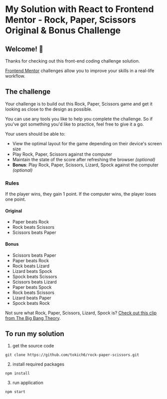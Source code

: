 # My Solution with React to Frontend Mentor - Rock, Paper, Scissors Original & Bonus Challenge 


## Welcome! 👋

Thanks for checking out this front-end coding challenge solution.

[Frontend Mentor](https://www.frontendmentor.io/challenges/rock-paper-scissors-game-pTgwgvgH) challenges allow you to improve your skills in a real-life workflow.

## The challenge

Your challenge is to build out this Rock, Paper, Scissors game and get it looking as close to the design as possible.

You can use any tools you like to help you complete the challenge. So if you've got something you'd like to practice, feel free to give it a go.

Your users should be able to:

- View the optimal layout for the game depending on their device's screen size
- Play Rock, Paper, Scissors against the computer
- Maintain the state of the score after refreshing the browser _(optional)_
- **Bonus**: Play Rock, Paper, Scissors, Lizard, Spock against the computer _(optional)_

### Rules

If the player wins, they gain 1 point. If the computer wins, the player loses one point.

#### Original

- Paper beats Rock
- Rock beats Scissors
- Scissors beats Paper

#### Bonus

- Scissors beats Paper
- Paper beats Rock
- Rock beats Lizard
- Lizard beats Spock
- Spock beats Scissors
- Scissors beats Lizard
- Paper beats Spock
- Rock beats Scissors
- Lizard beats Paper
- Spock beats Rock

Not sure what Rock, Paper, Scissors, Lizard, Spock is? [Check out this clip from The Big Bang Theory](https://www.youtube.com/watch?v=iSHPVCBsnLw).

## To run my solution

1. get the source code

```
git clone https://github.com/tokich6/rock-paper-scissors.git
```

2. install required packages

```
npm install
```

3. run application
```
npm start
```



